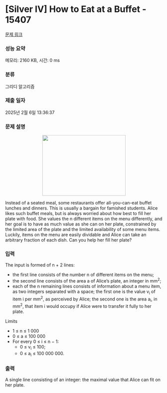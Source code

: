 # [Silver IV] How to Eat at a Buffet - 15407 

[문제 링크](https://www.acmicpc.net/problem/15407) 

### 성능 요약

메모리: 2160 KB, 시간: 0 ms

### 분류

그리디 알고리즘

### 제출 일자

2025년 2월 6일 13:36:37

### 문제 설명

<p style="text-align:center"><img alt="" src="" style="height:194px; width:267px"></p>

<p>Instead of a seated meal, some restaurants offer all-you-can-eat buffet lunches and dinners. This is usually a bargain for famished students. Alice likes such buffet meals, but is always worried about how best to fill her plate with food. She values the n different items on the menu differently, and her goal is to have as much value as she can on her plate, constrained by the limited area of the plate and the limited availability of some menu items. Luckily, items on the menu are easily dividable and Alice can take an arbitrary fraction of each dish. Can you help her fill her plate?</p>

### 입력 

 <p>The input is formed of n + 2 lines:</p>

<ul>
	<li>the first line consists of the number n of different items on the menu;</li>
	<li>the second line consists of the area a of Alice’s plate, an integer in mm<sup>2</sup>;</li>
	<li>each of the n remaining lines consists of information about a menu item, as two integers separated with a space; the first one is the value v<sub>i</sub> of item i per mm<sup>2</sup>, as perceived by Alice; the second one is the area a<sub>i</sub>, in mm<sup>2</sup>, that item i would occupy if Alice were to transfer it fully to her plate.</li>
</ul>

<p>Limits</p>

<ul>
	<li>1 ≤ n ≤ 1 000</li>
	<li>0 ≤ a ≤ 100 000</li>
	<li>For every 0 ≤ i ≤ n − 1:
	<ul>
		<li>0 ≤ v<sub>i</sub> ≤ 100;</li>
		<li>0 ≤ a<sub>i</sub> ≤ 100 000 000.</li>
	</ul>
	</li>
</ul>

### 출력 

 <p>A single line consisting of an integer: the maximal value that Alice can fit on her plate.</p>

